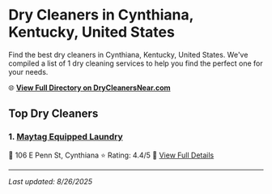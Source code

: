 # Dry Cleaners in Cynthiana, Kentucky, United States

Find the best dry cleaners in Cynthiana, Kentucky, United States. We've compiled a list of 1 dry cleaning services to help you find the perfect one for your needs.

🌐 **[View Full Directory on DryCleanersNear.com](https://drycleanersnear.com/city/US/Kentucky/Cynthiana)**

## Top Dry Cleaners

### 1. [Maytag Equipped Laundry](https://drycleanersnear.com/dryCleaner/688f200246b6614a95a95e98/maytag-equipped-laundry)
📍 106 E Penn St, Cynthiana
⭐ Rating: 4.4/5
🔗 [View Full Details](https://drycleanersnear.com/dryCleaner/688f200246b6614a95a95e98/maytag-equipped-laundry)


---

*Last updated: 8/26/2025*
